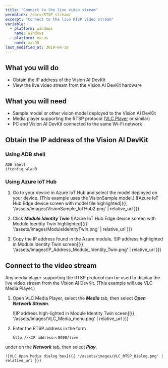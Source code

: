 ```yaml
---
title: "Connect to the live video stream"
permalink: /docs/RTSP_stream/
excerpt: "Connect to the live RTSP video stream"
variable:
  - platform: windows
    name: Windows
  - platform: macos
    name: macOS
last_modified_at: 2019-04-18
---
```

## What you will do

* Obtain the IP address of the Vision AI DevKit
* View the live video stream from the Vision AI DevKit hardware

## What you will need

* Sample model or other vision model deployed to the Vision AI DevKit
* Media player supporting the RTSP protocol ([VLC Player](https://www.videolan.org/vlc/) or similar)
* PC and Vision AI DevKit connected to the same Wi-Fi network

## Obtain the IP address of the Vision AI DevKit

### Using ADB shell

```
ADB Shell
ifconfig wlan0
```

### Using Azure IoT Hub

  1. Go to your device in Azure IoT Hub and select the model deployed on your device. (This example uses the VisionSample model.)
    ![Azure IoT Hub Edge device screen with model file highlighted]({{ '/assets/images/VisionSample_IoTHub2.png' | relative_url }})

  2. Click ***Module Identity Twin***
    ![Azure IoT Hub Edge device screen with Module Identity Twin highlighted]({{ '/assets/images/ModuleIdentityTwin.png' | relative_url }})

  3. Copy the IP address found in the Azure module.
    ![IP address highlighted in Module Identity Twin screen]({{ '/assets/images/IP_Address_Module_Identity_Twin.png' | relative_url }})

## Connect to the video stream
Any media player supporting the RTSP protocol can be used to display the live video stream from the Vision AI DevKit. (This example will use VLC Media Player.)

1. Open VLC Media Player, select the ***Media*** tab, then select ***Open Network Stream***.

    ![IP address high-lighted in Module Identity Twin sceen]({{ '/assets/images/VLC_Media_menu.png' | relative_url }})

2. Enter the RTSP address in the form

    ```
    http://<IP address>:8900/live
    ```
under on the ***Network*** tab, then select ***Play***.

    ![VLC Open Media dialog box]({{ '/assets/images/VLC_RTSP_Dialog.png' | relative_url }})
